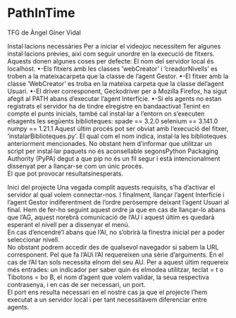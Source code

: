 # PathInTime
TFG de Àngel Giner Vidal

Instal·lacions necessàries
Per a iniciar el videojoc necessitem fer algunes instal·lacions prèvies, així com seguir unordre en la execució de fitxers. Aquests donen algunes coses per defecte:
El nom del servidor local és localhost.
•-Els fitxers amb les classes ’webCreator’ i ’creadorNivells’ es troben a la mateixacarpeta que la classe de l’agent Gestor.
•-El fitxer amb la classe ’WebCreator’ es troba en la mateixa carpeta que la classe del’agent Usuari.
•-El driver corresponent, Geckodriver per a Mozilla Firefox, ha sigut afegit al PATH abans d’executar l’agent Interfície.
•-Si els agents no estan registrats el servidor ha de tindre elregistre en bandaactivat
Tenint en compte el punts inicials,  també cal instal·lar a l’entorn on s’executen elsagents les següents biblioteques:
spade == 3.2.0
selenium == 3.141.0
numpy == 1.21.1
Aquest últim procés pot ser obviat amb l’execució del fitxer, ’instalarBiblioteques.py’. 
El qual com el nom indica, instal·la les biblioteques anteriorment mencionades. 
No obstant hem d’informar que utilitzar un script per instal·lar paquets no és aconsellable segonsPython Packaging Authority (PyPA) degut a que pip no és un fil segur i està intencionalment dissenyat per a llançar-se com un únic procés.  
El que pot provocar resultatsinesperats.

Inici del projecte
Una vegada complit aquests requisits, s’ha d’activar el servidor al qual volem connectar-nos. 
I finalment, llançar l’agent Interfície i l’agent Gestor indiferentment de l’ordre peròsempre deixant l’agent Usuari al final.
Hem de fer-ho seguint aquest ordre ja que en cas de llançar-lo abans que l’AG, aquest norebrà comunicació de l’AU i aquest últim es quedarà esperant el nivell per a dissenyar el menú.  
En cas d’encendre’l abans que l’AI, no s’obrirà la finestra inicial per a poder seleccionar nivell.  
No obstant podrem accedir des de qualsevol navegador si sabem la URL corresponent.
Pel que fa l’AUi l’AI requereixen una sèrie d’arguments. 
En el cas de l’AI tan sols necessita elnom del seu AU. 
Per a aquest últim requereix més entrades:  un indicador per saber quin és elmodea utilitzar, teclat = t o Tibotons = bo B, el nom d’agent que volem validar, la seua respectiva contrasenya, i en cas de ser necessari, un port.  
El port ens resulta necessari en el nostre cas ja que el projecte l’hem executat a un servidor local i per tant necessitàvem diferenciar entre agents.
